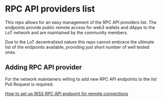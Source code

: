 # RPC API providers list
This repo allows for an easy management of the RPC API providers list.
The endpoints provide public remote access for web3 wallets and dApps to the LoT network and are maintained by the community members. 

Due to the LoT decentralized nature this repo cannot embrace the ultimate list of the endpoints available, 
providing just short number of well tested ones. 

## Adding RPC API provider
For the network maintainers willing to add new RPC API endpoints to the list Pull Request is required. 

[How to set up WSS RPC API endpoint for remote connections](https://github.com/3Dpass/3DP/wiki/Set-up-WSS-for-Remote-Connections)


